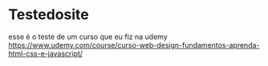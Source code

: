 # Testedosite
esse é o teste de um curso que eu fiz na udemy https://www.udemy.com/course/curso-web-design-fundamentos-aprenda-html-css-e-javascript/
